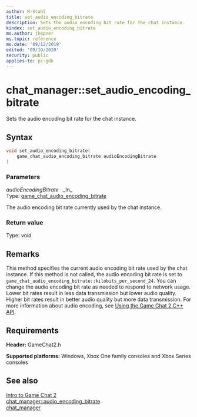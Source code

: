 ```yaml
---
author: M-Stahl
title: set_audio_encoding_bitrate
description: Sets the audio encoding bit rate for the chat instance.
kindex: set_audio_encoding_bitrate
ms.author: jkepner
ms.topic: reference
ms.date: '09/12/2019'
edited: '09/10/2020'
security: public
applies-to: pc-gdk
---
```


# chat_manager::set_audio_encoding_bitrate
  
Sets the audio encoding bit rate for the chat instance.  
  
<a id="syntaxSection"></a>
  
## Syntax
  
```cpp
void set_audio_encoding_bitrate(  
    game_chat_audio_encoding_bitrate audioEncodingBitrate  
)  
```  
  
<a id="parametersSection"></a>
  
### Parameters
  
*audioEncodingBitrate* &nbsp;&nbsp;\_In\_  
Type: [game_chat_audio_encoding_bitrate](../../../enums/game_chat_audio_encoding_bitrate.md)  
  
The audio encoding bit rate currently used by the chat instance.  
  
<a id="retvalSection"></a>
  
### Return value
  
Type: void  
  
<a id="remarksSection"></a>
  
## Remarks
  
This method specifies the current audio encoding bit rate used by the chat instance. If this method is not called, the audio encoding bit rate is set to `game_chat_audio_encoding_bitrate::kilobits_per_second_24`. You can change the audio encoding bit rate as needed to respond to network usage. Lower bit rates result in less data transmission but lower audio quality. Higher bit rates result in better audio quality but more data transmission. For more information about audio encoding, see [Using the Game Chat 2 C++ API](../../../../../../chat/overviews/game-chat2/using-game-chat-2.md).  
  
<a id="requirementsSection"></a>
  
## Requirements
  
**Header:** GameChat2.h  
  
**Supported platforms:** Windows, Xbox One family consoles and Xbox Series consoles  
  
<a id="seealsoSection"></a>
  
## See also
  
[Intro to Game Chat 2](../../../../../../chat/overviews/game-chat2/game-chat-2-intro.md)  
[chat_manager::audio_encoding_bitrate](chat_manager_audio_encoding_bitrate.md)  
[chat_manager](../chat_manager.md)  
  